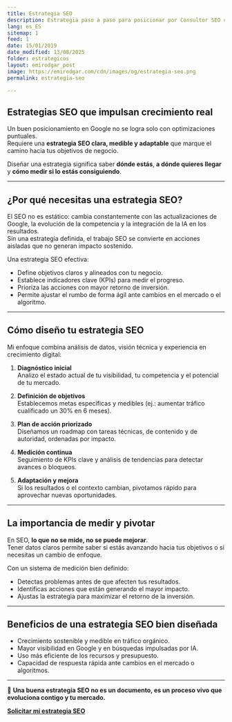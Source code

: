 ```yaml
---
title: Estrategia SEO
description: Estrategia paso a paso para posicionar por Consultor SEO con herramientas gratuitas.
lang: es_ES
sitemap: 1
feed: 1
date: 15/01/2019
date_modified: 13/08/2025
folder: estrategicos
layout: emirodgar_post
image: https://emirodgar.com/cdn/images/og/estrategia-seo.png
permalink: estrategia-seo

---
```


## Estrategias SEO que impulsan crecimiento real

Un buen posicionamiento en Google no se logra solo con optimizaciones puntuales.  
Requiere una **estrategia SEO clara, medible y adaptable** que marque el camino hacia tus objetivos de negocio.

Diseñar una estrategia significa saber **dónde estás**, **a dónde quieres llegar** y **cómo medir si lo estás consiguiendo**.

---

## ¿Por qué necesitas una estrategia SEO?

El SEO no es estático: cambia constantemente con las actualizaciones de Google, la evolución de la competencia y la integración de la IA en los resultados.  
Sin una estrategia definida, el trabajo SEO se convierte en acciones aisladas que no generan impacto sostenido.

Una estrategia SEO efectiva:

- Define objetivos claros y alineados con tu negocio.  
- Establece indicadores clave (KPIs) para medir el progreso.  
- Prioriza las acciones con mayor retorno de inversión.  
- Permite ajustar el rumbo de forma ágil ante cambios en el mercado o el algoritmo.

---

## Cómo diseño tu estrategia SEO

Mi enfoque combina análisis de datos, visión técnica y experiencia en crecimiento digital:

1. **Diagnóstico inicial**  
   Analizo el estado actual de tu visibilidad, tu competencia y el potencial de tu mercado.

2. **Definición de objetivos**  
   Establecemos metas específicas y medibles (ej.: aumentar tráfico cualificado un 30% en 6 meses).

3. **Plan de acción priorizado**  
   Diseñamos un roadmap con tareas técnicas, de contenido y de autoridad, ordenadas por impacto.

4. **Medición continua**  
   Seguimiento de KPIs clave y análisis de tendencias para detectar avances o bloqueos.

5. **Adaptación y mejora**  
   Si los resultados o el contexto cambian, pivotamos rápido para aprovechar nuevas oportunidades.

---

## La importancia de medir y pivotar

En SEO, **lo que no se mide, no se puede mejorar**.  
Tener datos claros permite saber si estás avanzando hacia tus objetivos o si necesitas un cambio de enfoque.

Con un sistema de medición bien definido:

- Detectas problemas antes de que afecten tus resultados.  
- Identificas acciones que están generando el mayor impacto.  
- Ajustas la estrategia para maximizar el retorno de la inversión.  

---

## Beneficios de una estrategia SEO bien diseñada

- Crecimiento sostenible y medible en tráfico orgánico.  
- Mayor visibilidad en Google y en búsquedas impulsadas por IA.  
- Uso más eficiente de los recursos y presupuesto.  
- Capacidad de respuesta rápida ante cambios en el mercado o algoritmos.

---

📌 **Una buena estrategia SEO no es un documento, es un proceso vivo que evoluciona contigo y tu mercado.**

[**Solicitar mi estrategia SEO**](https://emirodgar.com/contacto)
